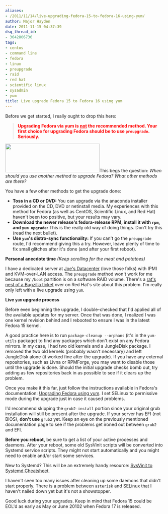 ```yaml
---
aliases:
- /2011/11/14/live-upgrading-fedora-15-to-fedora-16-using-yum/
author: Major Hayden
date: 2011-11-15 04:37:39
dsq_thread_id:
- 3642806736
tags:
- centos
- command line
- fedora
- linux
- preupgrade
- raid
- red hat
- scientific linux
- sysadmin
- yum
title: Live upgrade Fedora 15 to Fedora 16 using yum
---
```


Before we get started, I really ought to drop this here:

<blockquote style="color: red; font-weight: bold;">
  <p>
    Upgrading Fedora via yum is <u>not</u> the recommended method. Your first choice for upgrading Fedora should be to use <code>preupgrade</code>. Seriously.
  </p>
</blockquote>

[<img src="/wp-content/uploads/2011/11/Logo_fedoralogo-300x91.png" alt="" title="Logo_fedoralogo" width="300" height="91" class="alignright size-medium wp-image-2662" srcset="/wp-content/uploads/2011/11/Logo_fedoralogo-300x91.png 300w, /wp-content/uploads/2011/11/Logo_fedoralogo.png 600w" sizes="(max-width: 300px) 100vw, 300px" />][1]This begs the question: _When should you use another method to upgrade Fedora? What other methods are there?_

You have a few other methods to get the upgrade done:

  * **Toss in a CD or DVD:** You can upgrade via the anaconda installer provided on the CD, DVD or netinstall media. My experiences with this method for Fedora (as well as CentOS, Scientific Linux, and Red Hat) haven't been too positive, but your results may vary.
  * **Download the newer release's fedora-release RPM, install it with `rpm`, and `yum upgrade`:** This is the really old way of doing things. Don't try this (read the next bullet).
  * **Use `yum`'s distro-sync functionality:** If you can't go the `preupgrade` route, I'd recommend giving this a try. However, leave plenty of time to fix small glitches after it's done (and after your first reboot).

**Personal anecdote time** _(Keep scrolling for the meat and potatoes)_

I have a dedicated server at [Joe's Datacenter][2] (love those folks) with IPMI and KVM-over-LAN access. The `preupgrade` method won't work for me because my `/boot` partition is on a software RAID volume. There's a [rat's nest of a Bugzilla ticket][3] over on Red Hat's site about this problem. I'm really only left with a live upgrade using `yum`.

**Live `yum` upgrade process**

Before even beginning the upgrade, I double-checked that I'd applied all of the available updates for my server. Once that was done, I realized I was one kernel revision behind and I rebooted to ensure I was in the latest Fedora 15 kernel.

A good practice here is to run `package-cleanup --orphans` (it's in the `yum-utils` package) to find any packages which don't exist on any Fedora mirrors. In my case, I had two old kernels and a JungleDisk package. I removed the two old kernels (probably wasn't necessary) and left JungleDisk alone (it worked fine after the upgrade). If you have any external repositories, such as Livna or RPMForge, you may want to disable those until the upgrade is done. Should the initial upgrade checks bomb out, try adding as few repositories back in as possible to see if it clears up the problem.

Once you make it this far, just follow the instructions available in Fedora's documentation: [Upgrading Fedora using yum][4]. I set SELinux to permissive mode during the upgrade just in case it caused problems.

I'd recommend skipping the `grub2-install` portion since your original grub installation will still be present after the upgrade. If your server has EFI (not BIOS), **don't use** `grub2` yet. Keep an eye on the previously mentioned documentation page to see if the problems get ironed out between `grub2` and EFI.

**Before you reboot,** be sure to get a list of your active processes and daemons. After your reboot, some old SysVinit scripts will be converted into Systemd service scripts. They might not start automatically and you might need to enable and/or start some services.

New to Systemd? This will be an extremely handy resource: [SysVinit to Systemd Cheatsheet][5].

I haven't seen too many issues after cleaning up some daemons that didn't start properly. There is a problem between `asterisk` and SELinux that I haven't nailed down yet but it's not a showstopper.

Good luck during your upgrades. Keep in mind that Fedora 15 could be EOL'd as early as May or June 20102 when Fedora 17 is released.

 [1]: /wp-content/uploads/2011/11/Logo_fedoralogo.png
 [2]: http://joesdatacenter.com/
 [3]: https://bugzilla.redhat.com/show_bug.cgi?id=504826
 [4]: http://fedoraproject.org/wiki/Upgrading_Fedora_using_yum#Fedora_15_-.3E_Fedora_16
 [5]: http://fedoraproject.org/wiki/SysVinit_to_Systemd_Cheatsheet